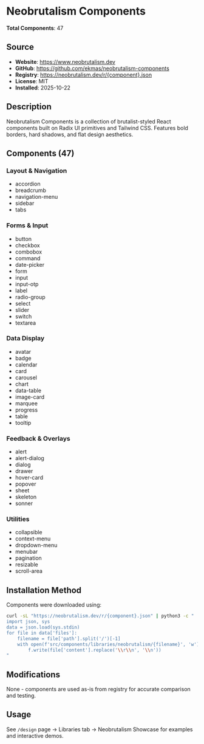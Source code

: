 # Neobrutalism Components

**Total Components**: 47

## Source

- **Website**: https://www.neobrutalism.dev
- **GitHub**: https://github.com/ekmas/neobrutalism-components
- **Registry**: https://neobrutalism.dev/r/{component}.json
- **License**: MIT
- **Installed**: 2025-10-22

## Description

Neobrutalism Components is a collection of brutalist-styled React components built on Radix UI primitives and Tailwind CSS. Features bold borders, hard shadows, and flat design aesthetics.

## Components (47)

### Layout & Navigation
- accordion
- breadcrumb
- navigation-menu
- sidebar
- tabs

### Forms & Input
- button
- checkbox
- combobox
- command
- date-picker
- form
- input
- input-otp
- label
- radio-group
- select
- slider
- switch
- textarea

### Data Display
- avatar
- badge
- calendar
- card
- carousel
- chart
- data-table
- image-card
- marquee
- progress
- table
- tooltip

### Feedback & Overlays
- alert
- alert-dialog
- dialog
- drawer
- hover-card
- popover
- sheet
- skeleton
- sonner

### Utilities
- collapsible
- context-menu
- dropdown-menu
- menubar
- pagination
- resizable
- scroll-area

## Installation Method

Components were downloaded using:

```bash
curl -sL "https://neobrutalism.dev/r/{component}.json" | python3 -c "
import json, sys
data = json.load(sys.stdin)
for file in data['files']:
    filename = file['path'].split('/')[-1]
    with open(f'src/components/libraries/neobrutalism/{filename}', 'w') as f:
        f.write(file['content'].replace('\\r\\n', '\\n'))
"
```

## Modifications

None - components are used as-is from registry for accurate comparison and testing.

## Usage

See `/design` page → Libraries tab → Neobrutalism Showcase for examples and interactive demos.
